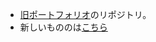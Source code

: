 - [旧ポートフォリオ](hotsukai-github-io.vercel.app)のリポジトリ。
- 新しいもののは[こちら](https://github.com/hotsukai/portfolioV2)
